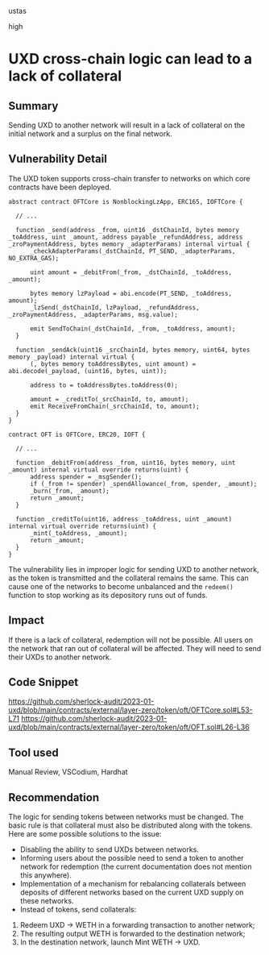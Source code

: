 ustas

high

# UXD cross-chain logic can lead to a lack of collateral

## Summary
Sending UXD to another network will result in a lack of collateral on the initial network and a surplus on the final network.
## Vulnerability Detail
The UXD token supports cross-chain transfer to networks on which core contracts have been deployed.
```solidity
abstract contract OFTCore is NonblockingLzApp, ERC165, IOFTCore {

  // ...

  function _send(address _from, uint16 _dstChainId, bytes memory _toAddress, uint _amount, address payable _refundAddress, address _zroPaymentAddress, bytes memory _adapterParams) internal virtual {
      _checkAdapterParams(_dstChainId, PT_SEND, _adapterParams, NO_EXTRA_GAS);

      uint amount = _debitFrom(_from, _dstChainId, _toAddress, _amount);

      bytes memory lzPayload = abi.encode(PT_SEND, _toAddress, amount);
      _lzSend(_dstChainId, lzPayload, _refundAddress, _zroPaymentAddress, _adapterParams, msg.value);

      emit SendToChain(_dstChainId, _from, _toAddress, amount);
  }

  function _sendAck(uint16 _srcChainId, bytes memory, uint64, bytes memory _payload) internal virtual {
      (, bytes memory toAddressBytes, uint amount) = abi.decode(_payload, (uint16, bytes, uint));

      address to = toAddressBytes.toAddress(0);

      amount = _creditTo(_srcChainId, to, amount);
      emit ReceiveFromChain(_srcChainId, to, amount);
  }
}

contract OFT is OFTCore, ERC20, IOFT {

  // ...

  function _debitFrom(address _from, uint16, bytes memory, uint _amount) internal virtual override returns(uint) {
      address spender = _msgSender();
      if (_from != spender) _spendAllowance(_from, spender, _amount);
      _burn(_from, _amount);
      return _amount;
  }

  function _creditTo(uint16, address _toAddress, uint _amount) internal virtual override returns(uint) {
      _mint(_toAddress, _amount);
      return _amount;
  }
}
```

The vulnerability lies in improper logic for sending UXD to another network, as the token is transmitted and the collateral remains the same. This can cause one of the networks to become unbalanced and the `redeem()` function to stop working as its depository runs out of funds.
## Impact
If there is a lack of collateral, redemption will not be possible. All users on the network that ran out of collateral will be affected. They will need to send their UXDs to another network.
## Code Snippet
https://github.com/sherlock-audit/2023-01-uxd/blob/main/contracts/external/layer-zero/token/oft/OFTCore.sol#L53-L71
https://github.com/sherlock-audit/2023-01-uxd/blob/main/contracts/external/layer-zero/token/oft/OFT.sol#L26-L36
## Tool used
Manual Review, VSCodium, Hardhat
## Recommendation
The logic for sending tokens between networks must be changed. The basic rule is that collateral must also be distributed along with the tokens.
Here are some possible solutions to the issue:
- Disabling the ability to send UXDs between networks.
- Informing users about the possible need to send a token to another network for redemption (the current documentation does not mention this anywhere).
- Implementation of a mechanism for rebalancing collaterals between deposits of different networks based on the current UXD supply on these networks.
- Instead of tokens, send collaterals:
 1. Redeem UXD -> WETH in a forwarding transaction to another network;
 2. The resulting output WETH is forwarded to the destination network;
 3. In the destination network, launch Mint WETH -> UXD.